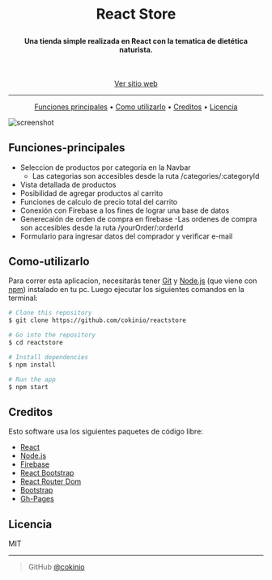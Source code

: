 
<h1 align="center">

  React Store

</h1>

<h4 align="center"> Una tienda simple realizada en React con la tematica de dietética naturista.</h4>
<br>
<p align="center"><a href="https://dietetica.vercel.app/" target="_blank">Ver sitio web</a></>
<br>
<hr>

<p align="center">
  <a href="#Funciones-principales">Funciones principales</a> •
  <a href="#Como-utilizarlo">Como utilizarlo</a> •
  <a href="#Creditos">Creditos</a> •
  <a href="#Licencia">Licencia</a>
</p>

![screenshot](https://media.giphy.com/media/kHjfyu1e2oiHGmnXSy/giphy.gif)

## Funciones-principales 

* Seleccion de productos por categoría en la Navbar
  - Las categorias son accesibles desde la ruta /categories/:categoryId
* Vista detallada de productos
* Posibilidad de agregar productos al carrito
* Funciones de calculo de precio total del carrito
* Conexión con Firebase a los fines de lograr una base de datos
* Generecaión de orden de compra en firebase
  -Las ordenes de compra son accesibles desde la ruta /yourOrder/:orderId
* Formulario para ingresar datos del comprador y verificar e-mail



## Como-utilizarlo

Para correr esta aplicacion, necesitarás tener [Git](https://git-scm.com) y [Node.js](https://nodejs.org/en/download/) (que viene con [npm](http://npmjs.com)) instalado en tu pc. Luego ejecutar los siguientes comandos en la terminal:

```bash
# Clone this repository
$ git clone https://github.com/cokinio/reactstore

# Go into the repository
$ cd reactstore

# Install dependencies
$ npm install

# Run the app
$ npm start
```

## Creditos

Esto software usa los siguientes paquetes de código libre:

- [React](https://es.reactjs.org/)
- [Node.js](https://nodejs.org/)
- [Firebase](https://www.npmjs.com/package/firebase)
- [React Bootstrap](https://react-bootstrap.github.io/)
- [React Router Dom](https://reactrouter.com/en/main)
- [Bootstrap](https://getbootstrap.com/docs/5.0/getting-started/introduction/)
- [Gh-Pages](https://www.npmjs.com/package/gh-pages)


## Licencia

MIT

---

> GitHub [@cokinio](https://github.com/cokinio) 


